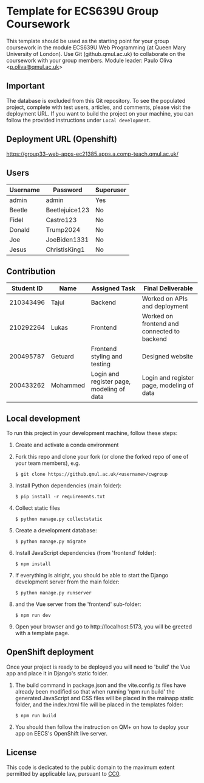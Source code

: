 # Template for ECS639U Group Coursework

This template should be used as the starting point for your group coursework in the module ECS639U Web Programming (at Queen Mary University of London). Use Git (github.qmul.ac.uk) to collaborate on the coursework with your group members. Module leader: Paulo Oliva <[p.oliva@qmul.ac.uk](mailto:p.oliva@qmul.ac.uk)>

## Important 

The database is excluded from this Git repository. To see the populated project, complete with test users, articles, and comments, please visit the deployment URL. If you want to build the project on your machine, you can follow the provided instructions under `Local development`.

## Deployment URL (Openshift)

https://group33-web-apps-ec21385.apps.a.comp-teach.qmul.ac.uk/

## Users

| Username | Password       | Superuser |
|----------|----------------|-----------|
| admin    | admin          | Yes       |
| Beetle   | Beetlejuice123 | No        |
| Fidel    | Castro123      | No        |
| Donald   | Trump2024      | No        |
| Joe      | JoeBiden1331   | No        |
| Jesus    | ChristIsKing1  | No        |

## Contribution

| Student ID | Name  | Assigned Task                                           | Final Deliverable                                |
|------------|-------|--------------------------------------------------------|---------------------------------------------------|
| 210343496     | Tajul | Backend                                                | Worked on APIs and deployment                    |
| 210292264     | Lukas | Frontend                                               | Worked on frontend and connected to backend     |
| 200495787     | Getuard  | Frontend styling and testing                           | Designed website                                 |
| 200433262     | Mohammed  | Login and register page, modeling of data   | Login and register page, modeling of data        |







## Local development

To run this project in your development machine, follow these steps:

1. Create and activate a conda environment

2. Fork this repo and clone your fork (or clone the forked repo of one of your team members), e.g.

    ```console
    $ git clone https://github.qmul.ac.uk/<username>/cwgroup
    ```

3. Install Python dependencies (main folder):

    ```console
    $ pip install -r requirements.txt
    ```

4. Collect static files

    ```console
    $ python manage.py collectstatic
    ```

5. Create a development database:

    ```console
    $ python manage.py migrate
    ```

6. Install JavaScript dependencies (from 'frontend' folder):

    ```console
    $ npm install
    ```

7. If everything is alright, you should be able to start the Django development server from the main folder:

    ```console
    $ python manage.py runserver
    ```

8. and the Vue server from the 'frontend' sub-folder:

    ```console
    $ npm run dev
    ```

8. Open your browser and go to http://localhost:5173, you will be greeted with a template page.

## OpenShift deployment

Once your project is ready to be deployed you will need to 'build' the Vue app and place it in Django's static folder.

1. The build command in package.json and the vite.config.ts files have already been modified so that when running 'npm run build' the generated JavaScript and CSS files will be placed in the mainapp static folder, and the index.html file will be placed in the templates folder:

    ```console
    $ npm run build
    ```

2. You should then follow the instruction on QM+ on how to deploy your app on EECS's OpenShift live server.

## License

This code is dedicated to the public domain to the maximum extent permitted by applicable law, pursuant to [CC0](http://creativecommons.org/publicdomain/zero/1.0/).
